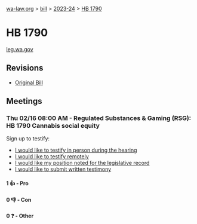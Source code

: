 [wa-law.org](/) > [bill](/bill/) > [2023-24](/bill/2023-24/) > [HB 1790](/bill/2023-24/hb/1790/)

# HB 1790
[leg.wa.gov](https://app.leg.wa.gov/billsummary?BillNumber=1790&Year=2023&Initiative=false)

## Revisions
* [Original Bill](1/)

## Meetings
### Thu 02/16 08:00 AM - Regulated Substances & Gaming (RSG): HB 1790 Cannabis social equity
Sign up to testify:
* [I would like to testify in person during the hearing](https://app.leg.wa.gov/csi/Testifier/Add?chamber=House&mId=30782&aId=151582&caId=21441&tId=1)
* [I would like to testify remotely](https://app.leg.wa.gov/csi/Testifier/Add?chamber=House&mId=30782&aId=151582&caId=21441&tId=2)
* [I would like my position noted for the legislative record](https://app.leg.wa.gov/csi/Testifier/Add?chamber=House&mId=30782&aId=151582&caId=21441&tId=3)
* [I would like to submit written testimony](https://app.leg.wa.gov/csi/Testifier/Add?chamber=House&mId=30782&aId=151582&caId=21441&tId=4)

#### 1 👍 - Pro

#### 0 👎 - Con

#### 0 ❓ - Other

